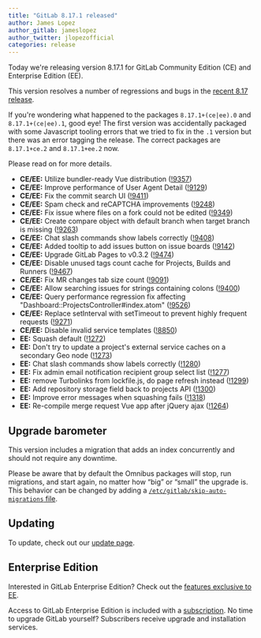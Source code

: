 ```yaml
---
title: "GitLab 8.17.1 released"
author: James Lopez
author_gitlab: jameslopez
author_twitter: jlopezofficial
categories: release
---
```


Today we're releasing version 8.17.1 for GitLab Community Edition (CE) and
Enterprise Edition (EE).

This version resolves a number of regressions and bugs in the [recent 8.17
release](/2017/02/22/gitlab-8-17-released/).

If you're wondering what happened to the packages `8.17.1+(ce|ee).0` and
`8.17.1+(ce|ee).1`, good eye! The first version was accidentally packaged with
some Javascript tooling errors that we tried to fix in the `.1` version but
there was an error tagging the release. The correct packages are `8.17.1+ce.2`
and `8.17.1+ee.2` now.

Please read on for more details.

<!-- more -->

- **CE/EE:** Utilize bundler-ready Vue distribution ([!9357])
- **CE/EE:** Improve performance of User Agent Detail ([!9129])
- **CE/EE:** Fix the commit search UI ([!9411])
- **CE/EE:** Spam check and reCAPTCHA improvements ([!9248])
- **CE/EE:** Fix issue where files on a fork could not be edited ([!9349])
- **CE/EE:** Create compare object with default branch when target branch is missing ([!9263])
- **CE/EE:** Chat slash commands show labels correctly ([!9408])
- **CE/EE:** Added tooltip to add issues button on issue boards ([!9142])
- **CE/EE:** Upgrade GitLab Pages to v0.3.2 ([!9474])
- **CE/EE:** Disable unused tags count cache for Projects, Builds and Runners ([!9467])
- **CE/EE:** Fix MR changes tab size count ([!9091])
- **CE/EE:** Allow searching issues for strings containing colons ([!9400])
- **CE/EE:** Query performance regression fix affecting "Dashboard::ProjectsController#index.atom" ([!9526])
- **CE/EE:** Replace setInterval with setTimeout to prevent highly frequent requests ([!9271])
- **CE/EE:** Disable invalid service templates ([!8850])
- **EE:** Squash default ([!1272])
- **EE:** Don't try to update a project's external service caches on a secondary Geo node ([!1273])
- **EE:** Chat slash commands show labels correctly ([!1280])
- **EE:** Fix admin email notification recipient group select list ([!1277])
- **EE:** remove Turbolinks from lockfile.js, do page refresh instead ([!1299])
- **EE:** Add repository storage field back to projects API ([!1300])
- **EE:** Improve error messages when squashing fails ([!1318])
- **EE:** Re-compile merge request Vue app after jQuery ajax ([!1264])

[!9357]: https://gitlab.com/gitlab-org/gitlab-ce/merge_requests/9357
[!9129]: https://gitlab.com/gitlab-org/gitlab-ce/merge_requests/9129
[!9411]: https://gitlab.com/gitlab-org/gitlab-ce/merge_requests/9411
[!9248]: https://gitlab.com/gitlab-org/gitlab-ce/merge_requests/9248
[!9349]: https://gitlab.com/gitlab-org/gitlab-ce/merge_requests/9349
[!9263]: https://gitlab.com/gitlab-org/gitlab-ce/merge_requests/9263
[!9408]: https://gitlab.com/gitlab-org/gitlab-ce/merge_requests/9408
[!9142]: https://gitlab.com/gitlab-org/gitlab-ce/merge_requests/9142
[!9474]: https://gitlab.com/gitlab-org/gitlab-ce/merge_requests/9474
[!9467]: https://gitlab.com/gitlab-org/gitlab-ce/merge_requests/9467
[!9091]: https://gitlab.com/gitlab-org/gitlab-ce/merge_requests/9091
[!9400]: https://gitlab.com/gitlab-org/gitlab-ce/merge_requests/9400
[!9526]: https://gitlab.com/gitlab-org/gitlab-ce/merge_requests/9526
[!9271]: https://gitlab.com/gitlab-org/gitlab-ce/merge_requests/9271
[!8850]: https://gitlab.com/gitlab-org/gitlab-ce/merge_requests/8850
[!1272]: https://gitlab.com/gitlab-org/gitlab-ee/merge_requests/1272
[!1273]: https://gitlab.com/gitlab-org/gitlab-ee/merge_requests/1273
[!1280]: https://gitlab.com/gitlab-org/gitlab-ee/merge_requests/1280
[!1277]: https://gitlab.com/gitlab-org/gitlab-ee/merge_requests/1277
[!1299]: https://gitlab.com/gitlab-org/gitlab-ee/merge_requests/1299
[!1300]: https://gitlab.com/gitlab-org/gitlab-ee/merge_requests/1300
[!1318]: https://gitlab.com/gitlab-org/gitlab-ee/merge_requests/1318
[!1264]: https://gitlab.com/gitlab-org/gitlab-ee/merge_requests/1264

## Upgrade barometer

This version includes a migration that adds an index concurrently and should
not require any downtime.

Please be aware that by default the Omnibus packages will stop, run migrations,
and start again, no matter how “big” or “small” the upgrade is. This behavior
can be changed by adding a [`/etc/gitlab/skip-auto-migrations`
file](http://doc.gitlab.com/omnibus/update/README.html).

## Updating

To update, check out our [update page](https://about.gitlab.com/update/).

## Enterprise Edition

Interested in GitLab Enterprise Edition? Check out the [features exclusive to
EE](https://about.gitlab.com/gitlab-ee/).

Access to GitLab Enterprise Edition is included with a [subscription](https://about.gitlab.com/pricing/).
No time to upgrade GitLab yourself? Subscribers receive upgrade and installation
services.

